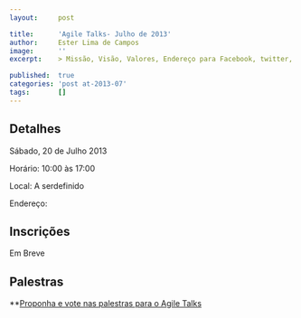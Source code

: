 ```yaml
---
layout:     post

title:      'Agile Talks- Julho de 2013'
author:     Ester Lima de Campos
image:      ''
excerpt:    > Missão, Visão, Valores, Endereço para Facebook, twitter, grupo no google, etc.

published:  true
categories: 'post at-2013-07'
tags:       []
---
```


## Detalhes

Sábado, 20 de Julho 2013

Horário: 10:00 às 17:00

Local: A serdefinido

Endereço: 

## Inscrições

Em Breve

## Palestras

**<a href="http://call4paperz.com/events/rio-agile-talks-julho" target="Blank">Proponha e vote nas palestras para o Agile Talks</a>
